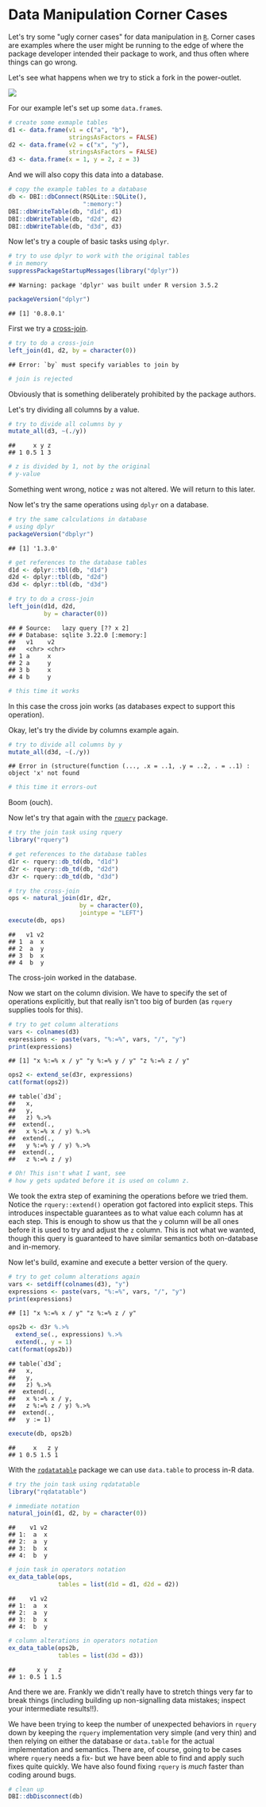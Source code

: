 Data Manipulation Corner Cases
================

Let's try some "ugly corner cases" for data manipulation in [`R`](https://www.r-project.org). Corner cases are examples where the user might be running to the edge of where the package developer intended their package to work, and thus often where things can go wrong.

Let's see what happens when we try to stick a fork in the power-outlet.

![](fork.jpg)

For our example let's set up some `data.frame`s.

``` r
# create some exmaple tables
d1 <- data.frame(v1 = c("a", "b"),
                 stringsAsFactors = FALSE)
d2 <- data.frame(v2 = c("x", "y"),
                 stringsAsFactors = FALSE)
d3 <- data.frame(x = 1, y = 2, z = 3)
```

And we will also copy this data into a database.

``` r
# copy the example tables to a database
db <- DBI::dbConnect(RSQLite::SQLite(),
                     ":memory:")
DBI::dbWriteTable(db, "d1d", d1)
DBI::dbWriteTable(db, "d2d", d2)
DBI::dbWriteTable(db, "d3d", d3)
```

Now let's try a couple of basic tasks using `dplyr`.

``` r
# try to use dplyr to work with the original tables
# in memory
suppressPackageStartupMessages(library("dplyr"))
```

    ## Warning: package 'dplyr' was built under R version 3.5.2

``` r
packageVersion("dplyr")
```

    ## [1] '0.8.0.1'

First we try a [cross-join](https://en.wikipedia.org/wiki/Join_(SQL)#Cross_join).

``` r
# try to do a cross-join
left_join(d1, d2, by = character(0))
```

    ## Error: `by` must specify variables to join by

``` r
# join is rejected
```

Obviously that is something deliberately prohibited by the package authors.

Let's try dividing all columns by a value.

``` r
# try to divide all columns by y
mutate_all(d3, ~(./y))
```

    ##     x y z
    ## 1 0.5 1 3

``` r
# z is divided by 1, not by the original
# y-value
```

Something went wrong, notice `z` was not altered. We will return to this later.

Now let's try the same operations using `dplyr` on a database.

``` r
# try the same calculations in database
# using dplyr
packageVersion("dbplyr")
```

    ## [1] '1.3.0'

``` r
# get references to the database tables
d1d <- dplyr::tbl(db, "d1d")
d2d <- dplyr::tbl(db, "d2d")
d3d <- dplyr::tbl(db, "d3d")

# try to do a cross-join
left_join(d1d, d2d,
          by = character(0))
```

    ## # Source:   lazy query [?? x 2]
    ## # Database: sqlite 3.22.0 [:memory:]
    ##   v1    v2   
    ##   <chr> <chr>
    ## 1 a     x    
    ## 2 a     y    
    ## 3 b     x    
    ## 4 b     y

``` r
# this time it works
```

In this case the cross join works (as databases expect to support this operation).

Okay, let's try the divide by columns example again.

``` r
# try to divide all columns by y
mutate_all(d3d, ~(./y))
```

    ## Error in (structure(function (..., .x = ..1, .y = ..2, . = ..1) : object 'x' not found

``` r
# this time it errors-out
```

Boom (ouch).

Now let's try that again with the [`rquery`](https://github.com/WinVector/rquery/) package.

``` r
# try the join task using rquery
library("rquery")

# get references to the database tables
d1r <- rquery::db_td(db, "d1d")
d2r <- rquery::db_td(db, "d2d")
d3r <- rquery::db_td(db, "d3d")

# try the cross-join
ops <- natural_join(d1r, d2r,
                    by = character(0),
                    jointype = "LEFT")
execute(db, ops)
```

    ##   v1 v2
    ## 1  a  x
    ## 2  a  y
    ## 3  b  x
    ## 4  b  y

The cross-join worked in the database.

Now we start on the column division. We have to specify the set of operations explicitly, but that really isn't too big of burden (as `rquery` supplies tools for this).

``` r
# try to get column alterations
vars <- colnames(d3)
expressions <- paste(vars, "%:=%", vars, "/", "y")
print(expressions)
```

    ## [1] "x %:=% x / y" "y %:=% y / y" "z %:=% z / y"

``` r
ops2 <- extend_se(d3r, expressions)
cat(format(ops2))
```

    ## table(`d3d`; 
    ##   x,
    ##   y,
    ##   z) %.>%
    ##  extend(.,
    ##   x %:=% x / y) %.>%
    ##  extend(.,
    ##   y %:=% y / y) %.>%
    ##  extend(.,
    ##   z %:=% z / y)

``` r
# Oh! This isn't what I want, see
# how y gets updated before it is used on column z.
```

We took the extra step of examining the operations before we tried them. Notice the `rquery::extend()` operation got factored into explicit steps. This introduces inspectable guarantees as to what value each column has at each step. This is enough to show us that the `y` column will be all ones before it is used to try and adjust the `z` column. This is not what we wanted, though this query is guaranteed to have similar semantics both on-database and in-memory.

Now let's build, examine and execute a better version of the query.

``` r
# try to get column alterations again
vars <- setdiff(colnames(d3), "y")
expressions <- paste(vars, "%:=%", vars, "/", "y")
print(expressions)
```

    ## [1] "x %:=% x / y" "z %:=% z / y"

``` r
ops2b <- d3r %.>%
  extend_se(., expressions) %.>%
  extend(., y = 1)
cat(format(ops2b))
```

    ## table(`d3d`; 
    ##   x,
    ##   y,
    ##   z) %.>%
    ##  extend(.,
    ##   x %:=% x / y,
    ##   z %:=% z / y) %.>%
    ##  extend(.,
    ##   y := 1)

``` r
execute(db, ops2b)
```

    ##     x   z y
    ## 1 0.5 1.5 1

With the [`rqdatatable`](https://github.com/WinVector/rqdatatable/) package we can use `data.table` to process in-R data.

``` r
# try the join task using rqdatatable
library("rqdatatable")

# immediate notation
natural_join(d1, d2, by = character(0))
```

    ##    v1 v2
    ## 1:  a  x
    ## 2:  a  y
    ## 3:  b  x
    ## 4:  b  y

``` r
# join task in operators notation
ex_data_table(ops,
              tables = list(d1d = d1, d2d = d2))
```

    ##    v1 v2
    ## 1:  a  x
    ## 2:  a  y
    ## 3:  b  x
    ## 4:  b  y

``` r
# column alterations in operators notation
ex_data_table(ops2b,
              tables = list(d3d = d3))
```

    ##      x y   z
    ## 1: 0.5 1 1.5

And there we are. Frankly we didn't really have to stretch things very far to break things (including building up non-signalling data mistakes; inspect your intermediate results!!).

We have been trying to keep the number of unexpected behaviors in `rquery` down by keeping the `rquery` implementation very simple (and very thin) and then relying on either the database or `data.table` for the actual implementation and semantics. There are, of course, going to be cases where `rquery` needs a fix- but we have been able to find and apply such fixes quite quickly. We have also found fixing `rquery` is *much* faster than coding around bugs.

``` r
# clean up
DBI::dbDisconnect(db)
```
